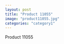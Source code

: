 ```yaml
---
layout: post
title: "Product 11055"
image: "product11055.jpg"
categories: "category1"
---
```

Product 11055
